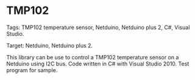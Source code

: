 TMP102
======

Tags: TMP102 temperature sensor, Netduino, Netduino plus 2, C#, Visual Studio.

Target: Netduino, Netduino plus 2.

This library can be use to control a TMP102 temperature sensor on a Netduino using I2C bus. Code written in C# with Visual Studio 2010. Test program for sample.
